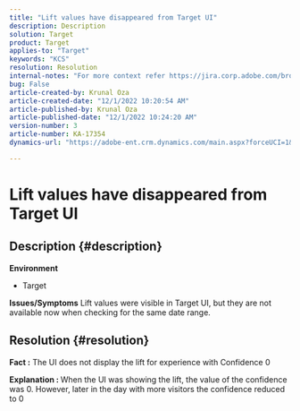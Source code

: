 ```yaml
---
title: "Lift values have disappeared from Target UI"
description: Description
solution: Target
product: Target
applies-to: "Target"
keywords: "KCS"
resolution: Resolution
internal-notes: "For more context refer https://jira.corp.adobe.com/browse/TGT-41844"
bug: False
article-created-by: Krunal Oza
article-created-date: "12/1/2022 10:20:54 AM"
article-published-by: Krunal Oza
article-published-date: "12/1/2022 10:24:20 AM"
version-number: 3
article-number: KA-17354
dynamics-url: "https://adobe-ent.crm.dynamics.com/main.aspx?forceUCI=1&pagetype=entityrecord&etn=knowledgearticle&id=464e90d5-6171-ed11-9561-6045bd006a22"

---
```

# Lift values have disappeared from Target UI

## Description {#description}

<b>Environment</b>
- Target



<b>Issues/Symptoms</b>
Lift values were visible in Target UI, but they are not available now when checking for the same date range.


## Resolution {#resolution}




<b>Fact :</b> The UI does not display the lift for experience with Confidence 0



<b>Explanation : </b>When the UI was showing the lift, the value of the confidence was 0. However, later in the day with more visitors the confidence reduced to 0
